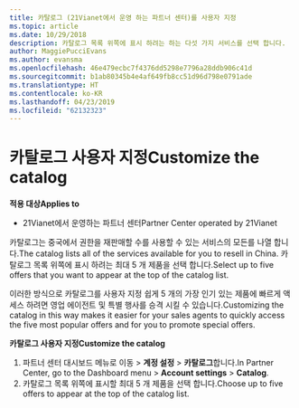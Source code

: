 ```yaml
---
title: 카탈로그 (21Vianet에서 운영 하는 파트너 센터)를 사용자 지정
ms.topic: article
ms.date: 10/29/2018
description: 카탈로그 목록 위쪽에 표시 하려는 하는 다섯 가지 서비스를 선택 합니다.
author: MaggiePucciEvans
ms.author: evansma
ms.openlocfilehash: 46e479ecbc7f4376dd5298e7796a28ddb906c41d
ms.sourcegitcommit: b1ab80345b4e4af649fb8cc51d96d798e0791ade
ms.translationtype: HT
ms.contentlocale: ko-KR
ms.lasthandoff: 04/23/2019
ms.locfileid: "62132323"
---
```

# <a name="customize-the-catalog"></a><span data-ttu-id="2eb7a-103">카탈로그 사용자 지정</span><span class="sxs-lookup"><span data-stu-id="2eb7a-103">Customize the catalog</span></span>

<span data-ttu-id="2eb7a-104">**적용 대상**</span><span class="sxs-lookup"><span data-stu-id="2eb7a-104">**Applies to**</span></span>

-   <span data-ttu-id="2eb7a-105">21Vianet에서 운영하는 파트너 센터</span><span class="sxs-lookup"><span data-stu-id="2eb7a-105">Partner Center operated by 21Vianet</span></span>


<span data-ttu-id="2eb7a-106">카탈로그는 중국에서 권한을 재판매할 수를 사용할 수 있는 서비스의 모든를 나열 합니다.</span><span class="sxs-lookup"><span data-stu-id="2eb7a-106">The catalog lists all of the services available for you to resell in China.</span></span> <span data-ttu-id="2eb7a-107">카탈로그 목록 위쪽에 표시 하려는 최대 5 개 제품을 선택 합니다.</span><span class="sxs-lookup"><span data-stu-id="2eb7a-107">Select up to five offers that you want to appear at the top of the catalog list.</span></span> 

<span data-ttu-id="2eb7a-108">이러한 방식으로 카탈로그를 사용자 지정 쉽게 5 개의 가장 인기 있는 제품에 빠르게 액세스 하려면 영업 에이전트 및 특별 행사를 승격 시킬 수 있습니다.</span><span class="sxs-lookup"><span data-stu-id="2eb7a-108">Customizing the catalog in this way makes it easier for your sales agents to quickly access the five most popular offers and for you to promote special offers.</span></span> 

<span data-ttu-id="2eb7a-109">**카탈로그 사용자 지정**</span><span class="sxs-lookup"><span data-stu-id="2eb7a-109">**Customize the catalog**</span></span>

1.  <span data-ttu-id="2eb7a-110">파트너 센터 대시보드 메뉴로 이동 &gt; **계정 설정** &gt; **카탈로그**합니다.</span><span class="sxs-lookup"><span data-stu-id="2eb7a-110">In Partner Center, go to the Dashboard menu &gt; **Account settings** &gt; **Catalog**.</span></span>
2.  <span data-ttu-id="2eb7a-111">카탈로그 목록 위쪽에 표시할 최대 5 개 제품을 선택 합니다.</span><span class="sxs-lookup"><span data-stu-id="2eb7a-111">Choose up to five offers to appear at the top of the catalog list.</span></span>

 

 




